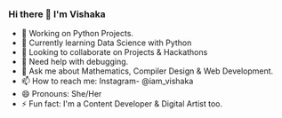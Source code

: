 ### Hi there 👋 I'm Vishaka


- 🔭 Working on Python Projects.
- 🌱 Currently learning Data Science with Python
- 👯 Looking to collaborate on Projects & Hackathons
- 🤔 Need help with debugging.
- 💬 Ask me about Mathematics, Compiler Design & Web Development.
- 📫 How to reach me: Instagram- @iam_vishaka
- 😄 Pronouns: She/Her
- ⚡ Fun fact: I'm a Content Developer & Digital Artist too.

